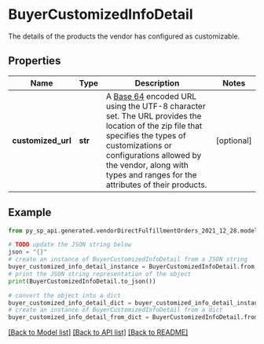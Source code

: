 # BuyerCustomizedInfoDetail

The details of the products the vendor has configured as customizable.

## Properties

Name | Type | Description | Notes
------------ | ------------- | ------------- | -------------
**customized_url** | **str** | A [Base 64](https://datatracker.ietf.org/doc/html/rfc4648#section-4) encoded URL using the UTF-8 character set. The URL provides the location of the zip file that specifies the types of customizations or configurations allowed by the vendor, along with types and ranges for the attributes of their products. | [optional] 

## Example

```python
from py_sp_api.generated.vendorDirectFulfillmentOrders_2021_12_28.models.buyer_customized_info_detail import BuyerCustomizedInfoDetail

# TODO update the JSON string below
json = "{}"
# create an instance of BuyerCustomizedInfoDetail from a JSON string
buyer_customized_info_detail_instance = BuyerCustomizedInfoDetail.from_json(json)
# print the JSON string representation of the object
print(BuyerCustomizedInfoDetail.to_json())

# convert the object into a dict
buyer_customized_info_detail_dict = buyer_customized_info_detail_instance.to_dict()
# create an instance of BuyerCustomizedInfoDetail from a dict
buyer_customized_info_detail_from_dict = BuyerCustomizedInfoDetail.from_dict(buyer_customized_info_detail_dict)
```
[[Back to Model list]](../README.md#documentation-for-models) [[Back to API list]](../README.md#documentation-for-api-endpoints) [[Back to README]](../README.md)


